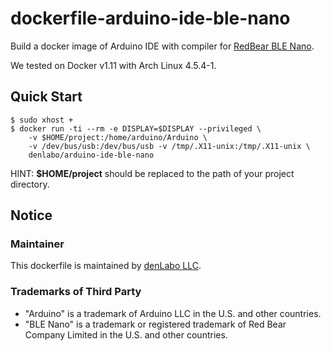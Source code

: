 # dockerfile-arduino-ide-ble-nano

Build a docker image of Arduino IDE with compiler for [RedBear BLE Nano](http://redbearlab.com/blenano/).

We tested on Docker v1.11 with Arch Linux 4.5.4-1.

## Quick Start

```
$ sudo xhost +
$ docker run -ti --rm -e DISPLAY=$DISPLAY --privileged \
    -v $HOME/project:/home/arduino/Arduino \
    -v /dev/bus/usb:/dev/bus/usb -v /tmp/.X11-unix:/tmp/.X11-unix \
    denlabo/arduino-ide-ble-nano
```

HINT: **$HOME/project** should be replaced to the path of your project directory.

## Notice

### Maintainer
This dockerfile is maintained by [denLabo LLC](https://github.com/denlabo/).

### Trademarks of Third Party
* "Arduino" is a trademark of Arduino LLC in the U.S. and other countries.
* "BLE Nano" is a trademark or registered trademark of Red Bear Company Limited in the U.S. and other countries.

